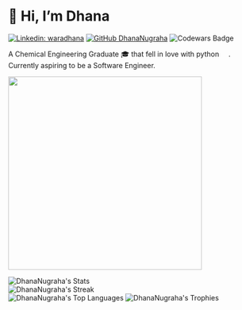 # 👋 Hi, I’m Dhana

[![Linkedin: waradhana](https://img.shields.io/badge/-Dhana-blue?style=flat-square&logo=Linkedin&logoColor=white&link=https://www.linkedin.com/in/waradhana/)](https://www.linkedin.com/in/waradhana/)
[![GitHub DhanaNugraha](https://img.shields.io/github/followers/DhanaNugraha?label=follow&style=social)](https://github.com/DhanaNugraha)
![Codewars Badge](https://www.codewars.com/users/DhanaNugraha/badges/small)

A Chemical Engineering Graduate :mortar_board: that fell in love with python <img src="https://upload.wikimedia.org/wikipedia/commons/thumb/c/c3/Python-logo-notext.svg/1200px-Python-logo-notext.svg.png" width="15">. </br>
Currently aspiring to be a Software Engineer.

<img src="https://media1.giphy.com/media/v1.Y2lkPTc5MGI3NjExNjlqNW05b28xMHN6NW13ZTE0MTFjZ2hldWkxcTNlbWFkZm0yY2V4ZCZlcD12MV9pbnRlcm5hbF9naWZfYnlfaWQmY3Q9Zw/lTRuG1F4VZ3LHMpXY2/giphy.webp" width="390">

![DhanaNugraha's Stats](https://github-readme-stats.vercel.app/api?username=DhanaNugraha&theme=nightowl&show_icons=true&hide_border=true&count_private=false)</br>
![DhanaNugraha's Streak](https://github-readme-streak-stats.herokuapp.com/?user=DhanaNugraha&theme=nightowl&hide_border=true)</br>
![DhanaNugraha's Top Languages](https://github-readme-stats.vercel.app/api/top-langs/?username=DhanaNugraha&theme=nightowl&show_icons=true&hide_border=true&layout=compact)
![DhanaNugraha's Trophies](https://github-profile-trophy.vercel.app/?username=DhanaNugraha&theme=radical&no-frame=false&no-bg=true&margin-w=4)


